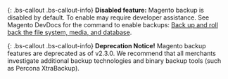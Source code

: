 {: .bs-callout .bs-callout-info}
**Disabled feature:** 
Magento backup is disabled by default. To enable may require developer assistance. See Magento DevDocs for the command to enable backups: [Back up and roll back the file system, media, and database][1].

{: .bs-callout .bs-callout-info}
**Deprecation Notice!** 
Magento backup features are deprecated as of v2.3.0. We recommend that all merchants investigate additional backup technologies and binary backup tools (such as Percona XtraBackup).

[1]: https://devdocs.magento.com/guides/v2.3/install-gde/install/cli/install-cli-backup.html
